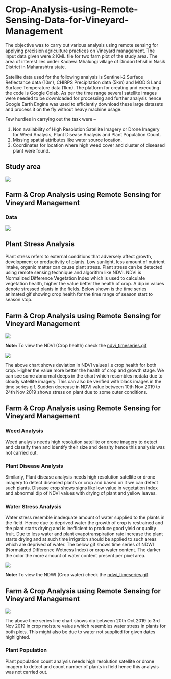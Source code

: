 # Crop-Analysis-using-Remote-Sensing-Data-for-Vineyard-Management

The objective was to carry out various analysis using remote sensing for applying precision agriculture practices on Vineyard management. The input data given were 2 KML file for two farm plot of the study area. The area of interest lies under Kadawa Mhalungi village of Dindori tehsil in Nasik District in Maharashtra state.

Satellite data used for the following analysis is Sentinel-2 Surface Reflectance data (10m), CHIRPS Precipitation data (5km) and MODIS Land Surface Temperature data (1km). The platform for creating and executing the code is Google Colab. As per the time range several satellite images were needed to be downloaded for processing and further analysis hence Google Earth Engine was used to efficiently download these large datasets and process it on the fly without heavy machine usage.

Few hurdles in carrying out the task were –
1. Non availability of High Resolution Satellite Imagery or Drone Imagery for Weed Analysis, Plant Disease
Analysis and Plant Population Count.
2. Missing spatial attributes like water source location.
3. Coordinates for location where high weed cover and cluster of diseased plant were found.

## Study area
<img src="content/StudyArea.png"></img><br>

## Farm & Crop Analysis using Remote Sensing for Vineyard Management
### Data
<img src="content/Data.png"></img>

## Plant Stress Analysis
Plant stress refers to external conditions that adversely affect growth, development or productivity of plants. Low sunlight, less amount of nutrient
intake, organic matter can cause plant stress. Plant stress can be detected using remote sensing technique and algorithm like NDVI. NDVI is Normalized
Difference Vegetation Index which is used to calculate vegetation health, higher the value better the health of crop. A dip in values denote stressed
plants in the fields. Below shown is the time series animated gif showing crop health for the time range of season start to season stop.

## Farm & Crop Analysis using Remote Sensing for Vineyard Management
<img src="content/FarmAndCropAnalysisNDVI.png"></img> <br>

<b> Note:</b> To view the NDVI (Crop health) check the [ndvi_timeseries.gif](https://github.com/Dimplejain23/Crop-Analysis-using-Remote-Sensing-Data/blob/main/content/ndvi_timeseries.gif) 

<img src="ndvi_chart.png"></img> <br>

The above chart shows deviation in NDVI values i.e crop health for both crop. Higher the value more better the health of crop and growth stage. We can see
some abnormal deeps in the chart which resembles nodata due to cloudy satellite imagery. This can also be verified with black images in the time series
gif. Sudden decrease in NDVI value between 10th Nov 2019 to 24th Nov 2019 shows stress on plant due to some outer conditions.

## Farm & Crop Analysis using Remote Sensing for Vineyard Management
### Weed Analysis
Weed analysis needs high resolution satellite or drone imagery to detect and classify then and identify their size and density hence this analysis was not
carried out.

### Plant Disease Analysis
Similarly, Plant disease analysis needs high resolution satellite or drone imagery to detect diseased plants or crop and based on it we can detect such
plants. Disease crop shows signs like low value in vegetation index and abnormal dip of NDVI values with drying of plant and yellow leaves.

### Water Stress Analysis
Water stress resemble inadequate amount of water supplied to the plants in the field. Hence due to deprived water the growth of crop is restrained and the
plant starts drying and is inefficient to produce good yield or quality fruit. Due to less water and plant evapotranspiration rate increase the plant
starts drying and at such time irrigation should be applied to such areas which are deprived of water. The below gif shows time series of NDWI (Normalized
Difference Wetness Index) or crop water content. The darker the color the more amount of water content present per pixel area.

<img src="content/FarmAndCropAnalysisNDWI.png"></img> <br>

<b> Note:</b> To view the NDWI (Crop water) check the [ndwi_timeseries.gif](https://github.com/Dimplejain23/Crop-Analysis-using-Remote-Sensing-Data/blob/main/content/ndwi_timeseries.gif) <br>

## Farm & Crop Analysis using Remote Sensing for Vineyard Management
<img src="ndwi_chart.png"></img> <br>

The above time series line chart shows dip between 20th Oct 2019 to 3rd Nov 2019 in crop moisture values which resembles water stress in plants for both
plots. This might also be due to water not supplied for given dates highlighted.

### Plant Population

Plant population count analysis needs high resolution satellite or drone imagery to detect and count number of plants in field hence this analysis was not
carried out.











